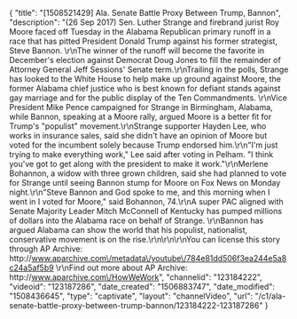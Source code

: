 {
    "title": "[1508521429] Ala. Senate Battle Proxy Between Trump, Bannon",
    "description": "(26 Sep 2017) Sen. Luther Strange and firebrand jurist Roy Moore faced off Tuesday in the Alabama Republican primary runoff in a race that has pitted President Donald Trump against his former strategist, Steve Bannon. \r\nThe winner of the runoff will become the favorite in December's election against Democrat Doug Jones to fill the remainder of Attorney General Jeff Sessions' Senate term.\r\nTrailing in the polls, Strange has looked to the White House to help make up ground against Moore, the former Alabama chief justice who is best known for defiant stands against gay marriage and for the public display of the Ten Commandments. \r\nVice President Mike Pence campaigned for Strange in Birmingham, Alabama, while Bannon, speaking at a Moore rally, argued Moore is a better fit for Trump's \"populist\" movement.\r\nStrange supporter Hayden Lee, who works in insurance sales, said she didn't have an opinion of Moore but voted for the incumbent solely because Trump endorsed him.\r\n\"I'm just trying to make everything work,\" Lee said after voting in Pelham. \"I think you've got to get along with the president to make it work.\"\r\nMerlene Bohannon, a widow with three grown children, said she had planned to vote for Strange until seeing Bannon stump for Moore on Fox News on Monday night.\r\n\"Steve Bannon and God spoke to me, and this morning when I went in I voted for Moore,\" said Bohannon, 74.\r\nA super PAC aligned with Senate Majority Leader Mitch McConnell of Kentucky has pumped millions of dollars into the Alabama race on behalf of Strange. \r\nBannon has argued Alabama can show the world that his populist, nationalist, conservative movement is on the rise.\r\n\r\n\r\nYou can license this story through AP Archive: http:\/\/www.aparchive.com\/metadata\/youtube\/784e81dd506f3ea244e5a8c24a5af5b9 \r\nFind out more about AP Archive: http:\/\/www.aparchive.com\/HowWeWork",
    "channelid": "123184222",
    "videoid": "123187286",
    "date_created": "1506883747",
    "date_modified": "1508436645",
    "type": "captivate",
    "layout": "channelVideo",
    "url": "\/c1\/ala-senate-battle-proxy-between-trump-bannon\/123184222-123187286"
}